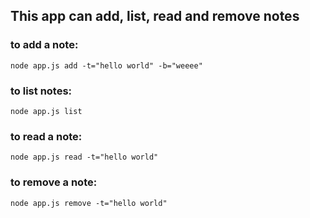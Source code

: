 ## This app can add, list, read and remove notes

### to add a note:
``node app.js add -t="hello world" -b="weeee"``

### to list notes:
``node app.js list``

### to read a note:
``node app.js read -t="hello world"``

### to remove a note:
``node app.js remove -t="hello world"``
